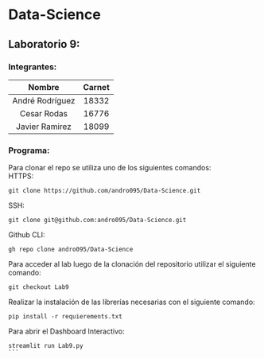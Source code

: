 # Data-Science
## Laboratorio 9:
### Integrantes:
|      Nombre     | Carnet |
|:---------------:|:------:|
| André Rodríguez |  18332 |
|   Cesar Rodas   |  16776 |
|  Javier Ramirez |  18099 |
### Programa:
Para clonar el repo se utiliza uno de los siguientes comandos:  
HTTPS:
```
git clone https://github.com/andro095/Data-Science.git
```
SSH:
```
git clone git@github.com:andro095/Data-Science.git
```
Github CLI:
```
gh repo clone andro095/Data-Science
```

Para acceder al lab luego de la clonación del repositorio utilizar el siguiente comando:
```
git checkout Lab9
```

Realizar la instalación de las librerías necesarias con el siguiente comando:
```
pip install -r requierements.txt
```

Para abrir el Dashboard Interactivo:
````
streamlit run Lab9.py
```
